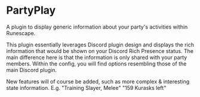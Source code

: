 # PartyPlay
A plugin to display generic information about your party's activities within Runescape. 

This plugin essentially leverages Discord plugin design and displays the rich information that would be shown on your Discord Rich Presence status. The main difference here is that the information is only shared with your party members. Within the config, you will find options resembling those of the main Discord plugin.

New features will of course be added, such as more complex & interesting state information. E.g. "Training Slayer, Melee" "159 Kurasks left"
